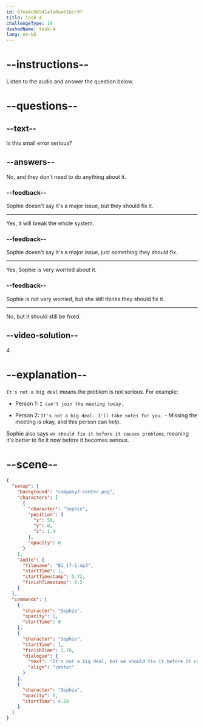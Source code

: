 ```yaml
---
id: 67ee4cbb541a7a0ae61bcc9f
title: Task 4
challengeType: 19
dashedName: task-4
lang: en-US
---
```


<!-- (audio) Sophie: It's not a big deal, but we should fix it before it causes problems. -->

# --instructions--

Listen to the audio and answer the question below.

# --questions--

## --text--

Is this small error serious?

## --answers--

No, and they don't need to do anything about it.

### --feedback--

Sophie doesn't say it's a major issue, but they should fix it.

---

Yes, it will break the whole system.

### --feedback--

Sophie doesn't say it's a major issue, just something they should fix.

---

Yes, Sophie is very worried about it.

### --feedback--

Sophie is not very worried, but she still thinks they should fix it.

---

No, but it should still be fixed.

## --video-solution--

4

# --explanation--

`It's not a big deal` means the problem is not serious. For example:

- Person 1: `I can't join the meeting today.`

- Person 2: `It's not a big deal. I'll take notes for you.` - Missing the meeting is okay, and this person can help.

Sophie also says `we should fix it before it causes problems`, meaning it's better to fix it now before it becomes serious.

# --scene--

```json
{
  "setup": {
    "background": "company2-center.png",
    "characters": [
      {
        "character": "Sophie",
        "position": {
          "x": 50,
          "y": 0,
          "z": 1.4
        },
        "opacity": 0
      }
    ],
    "audio": {
      "filename": "B1_17-1.mp3",
      "startTime": 1,
      "startTimestamp": 5.72,
      "finishTimestamp": 8.5
    }
  },
  "commands": [
    {
      "character": "Sophie",
      "opacity": 1,
      "startTime": 0
    },
    {
      "character": "Sophie",
      "startTime": 1,
      "finishTime": 3.78,
      "dialogue": {
        "text": "It's not a big deal, but we should fix it before it causes problems.",
        "align": "center"
      }
    },
    {
      "character": "Sophie",
      "opacity": 0,
      "startTime": 4.28
    }
  ]
}
```
